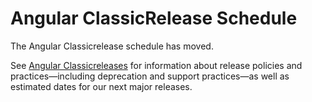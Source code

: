 # Angular ClassicRelease Schedule

The Angular Classicrelease schedule has moved. 

See [Angular Classicreleases](https://angular-classic.com/guide/releases "Angular Classicreleases") for information about release policies and practices&mdash;including deprecation and support practices&mdash;as well as estimated dates for our next major releases. 

